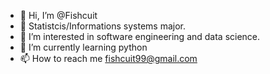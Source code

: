 - 👋 Hi, I’m @Fishcuit
- 👀 Statistcis/Informations systems major.
- 👀 I’m interested in software engineering and data science.
- 🌱 I’m currently learning python
- 📫 How to reach me fishcuit99@gmail.com

<!---
Fishcuit/Fishcuit is a ✨ special ✨ repository because its `README.md` (this file) appears on your GitHub profile.
You can click the Preview link to take a look at your changes.
--->
